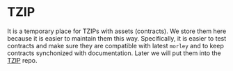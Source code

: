 # TZIP

It is a temporary place for TZIPs with assets (contracts).
We store them here because it is easier to maintain them this way.
Specifically, it is easier to test contracts and make sure they are compatible with latest `morley` and to keep contracts synchonized with documentation.
Later we will put them into the [TZIP](https://gitlab.com/tzip/tzip) repo.
